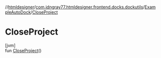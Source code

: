 //[htmldesigner](../../../index.md)/[com.jdngray77.htmldesigner.frontend.docks.dockutils](../index.md)/[ExampleAutoDock](index.md)/[CloseProject](-close-project.md)

# CloseProject

[jvm]\
fun [CloseProject](-close-project.md)()
